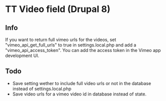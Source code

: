 # TT Video field (Drupal 8)


## Info

If you want to return full vimeo urls for the videos, set "vimeo_api_get_full_urls" to true in settings.local.php and add a "vimeo_api_access_token". You can add the access token in the Vimeo app development UI.

## Todo
- Save setting wether to include full video urls or not in the database instead of settings.local.php
- Save video urls for a vimeo video id in database instead of state.